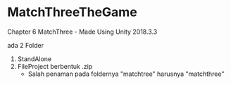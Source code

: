 # MatchThreeTheGame
 Chapter 6 MatchThree - Made Using Unity 2018.3.3

ada 2 Folder

1) StandAlone
2) FileProject berbentuk .zip
   - Salah penaman pada foldernya "matchtree" harusnya "matchthree"
